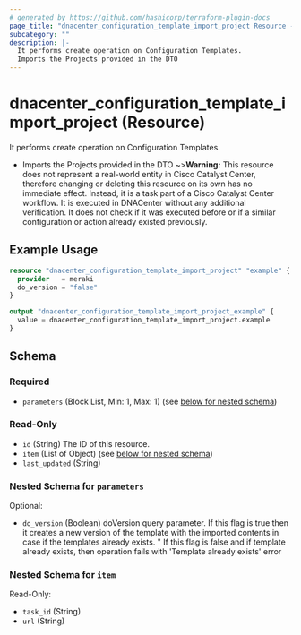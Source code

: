 ```yaml
---
# generated by https://github.com/hashicorp/terraform-plugin-docs
page_title: "dnacenter_configuration_template_import_project Resource - terraform-provider-dnacenter"
subcategory: ""
description: |-
  It performs create operation on Configuration Templates.
  Imports the Projects provided in the DTO
---
```


# dnacenter_configuration_template_import_project (Resource)

It performs create operation on Configuration Templates.

- Imports the Projects provided in the DTO
~>**Warning:**
This resource does not represent a real-world entity in Cisco Catalyst Center, therefore changing or deleting this resource on its own has no immediate effect.
Instead, it is a task part of a Cisco Catalyst Center workflow. It is executed in DNACenter without any additional verification. It does not check if it was executed before or if a similar configuration or action already existed previously.

## Example Usage

```terraform
resource "dnacenter_configuration_template_import_project" "example" {
  provider   = meraki
  do_version = "false"
}

output "dnacenter_configuration_template_import_project_example" {
  value = dnacenter_configuration_template_import_project.example
}
```

<!-- schema generated by tfplugindocs -->
## Schema

### Required

- `parameters` (Block List, Min: 1, Max: 1) (see [below for nested schema](#nestedblock--parameters))

### Read-Only

- `id` (String) The ID of this resource.
- `item` (List of Object) (see [below for nested schema](#nestedatt--item))
- `last_updated` (String)

<a id="nestedblock--parameters"></a>
### Nested Schema for `parameters`

Optional:

- `do_version` (Boolean) doVersion query parameter. If this flag is true then it creates a new version of the template with the imported contents in case if the templates already exists. " If this flag is false and if template already exists, then operation fails with 'Template already exists' error


<a id="nestedatt--item"></a>
### Nested Schema for `item`

Read-Only:

- `task_id` (String)
- `url` (String)
